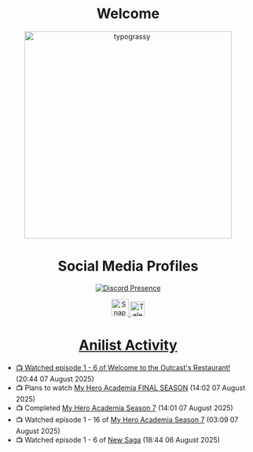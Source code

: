 <div align="center">

# Welcome
<a href="https://github.com/kawarimidoll/typograssy">
    <img alt="typograssy" src="https://typograssy.deno.dev/api?text=%E3%82%88%E3%81%86%E3%81%93%E3%81%9D%E3%81%BF%E3%81%AA%E3%81%95%E3%82%93%20-%20Sheby--&&l0=none&l1=82d9d0&l2=027353&l3=038c4c&l4=01402e&bg=none&frame=none&speed=100&comment=" width="421.99">
</a>

</div>

<div align="center">

# Social Media Profiles

[![Discord Presence](https://lanyard.cnrad.dev/api/612532963938271232)](https://discord.com/users/612532963938271232)


<a href="https://www.snapchat.com/add/a.sheby" title="Snapchat Profile">
    <img src="https://www.freepnglogos.com/uploads/snapchat-logo-png-0.png" width="35" alt="Snapchat Logo" />


<a href="https://t.me/ASheby" title="Telegram Profile">
    <img src="https://www.freepnglogos.com/uploads/telegram-logo-png-0.png" width="30" alt="Telegram Logo" />


</div>

<div align="center">

# Anilist Activity

</div>

<!-- ANILIST_ACTIVITY:start -->

-   📺 Watched episode 1 - 6 of [Welcome to the Outcast's Restaurant!](https://anilist.co/anime/185544) (20:44 07 August 2025)
-   📺 Plans to watch [My Hero Academia FINAL SEASON](https://anilist.co/anime/182896) (14:02 07 August 2025)
-   📺 Completed [My Hero Academia Season 7](https://anilist.co/anime/163139) (14:01 07 August 2025)
-   📺 Watched episode 1 - 16 of [My Hero Academia Season 7](https://anilist.co/anime/163139) (03:09 07 August 2025)
-   📺 Watched episode 1 - 6 of [New Saga](https://anilist.co/anime/155838) (18:44 06 August 2025)

<!-- ANILIST_ACTIVITY:end -->
